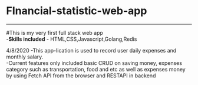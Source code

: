 # FInancial-statistic-web-app
---
#This is my very first full stack web app <br />
-**Skills included** - HTML,CSS,Javascript,Golang,Redis

4/8/2020
-This app-lication is used to record user daily expenses and monthly salary.<br />
-Current features only included basic CRUD on saving money, expenses category such as transportation, food and etc as well as expenses money by using Fetch API from the browser and RESTAPI in backend
